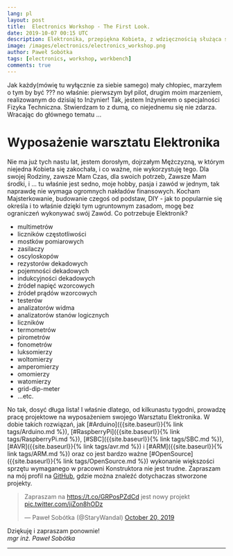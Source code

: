```yaml
---
lang: pl
layout: post
title:  Electronics Workshop - The First Look.
date: 2019-10-07 00:15 UTC 
description: Elektronika, przepiękna Kobieta, z wdzięcznością służąca swojemu Mężczyźnie ... Niestety, to tak na codzień nie wygląda. Ta dziedzina Nauki i Techniki wymaga ogromnej wiedzy, cierpliwości i samozaparcia. Jest za to bardzo wierna i zarazem wymagająca.
image: /images/electronics/electronics_workshop.png
author: Paweł Sobótka
tags: [electronics, workshop, workbench]
comments: true
---
```


Jak każdy(mówię tu wyłącznie za siebie samego) mały chłopiec, marzyłem o tym by być ??? no właśnie: pierwszym był pilot, drugim moim marzeniem, realizowanym do dzisiaj to Inżynier! Tak, jestem Inżynierem o specjalności Fizyka Techniczna. Stwierdzam to z dumą, co niejednemu się nie zdarza. Wracając do głównego tematu ...

# Wyposażenie warsztatu Elektronika

Nie ma już tych nastu lat, jestem dorosłym, dojrzałym Mężczyzną, w którym niejedna Kobieta się zakochała, i co ważne, nie wykorzystuję tego. Dla swojej Rodziny, zawsze Mam Czas, dla swoich potrzeb, Zawsze Mam środki, i ... tu właśnie jest sedno, moje hobby, pasja i zawód w jednym, tak naprawdę nie wymaga ogromnych nakładów finansowych. Kocham Majsterkowanie, budowanie czegoś od podstaw, DIY - jak to popularnie się określa i to właśnie dzięki tym ugruntownym zasadom, mogę bez ograniczeń wykonywać swój Zawód. Co potrzebuje Elektronik?

- multimetrów
- liczników częstotliwości
- mostków pomiarowych
- zasilaczy
- oscyloskopów
- rezystorów dekadowych
- pojemności dekadowych
- indukcyjności dekadowych
- źródeł napięć wzorcowych
- źródeł prądów wzorcowych
- testerów
- analizatorów widma
- analizatorów stanów logicznych
- liczników
- termometrów
- pirometrów
- fonometrów
- luksomierzy
- woltomierzy
- amperomierzy
- omomierzy
- watomierzy
- grid-dip-meter
- ...etc. 

No tak, dosyć długa lista! I właśnie dlatego, od kilkunastu tygodni, prowadzę pracę projektowe na wyposażeniem swojego Warsztatu Elektronika. W dobie takich rozwiązań, jak [#Arduino]({{site.baseurl}}{% link tags/Arduino.md %}), [#RaspberryPi]({{site.baseurl}}{% link tags/RaspberryPi.md %}), [#SBC]({{site.baseurl}}{% link tags/SBC.md %}), [#AVR]({{site.baseurl}}{% link tags/avr.md %}) i [#ARM]({{site.baseurl}}{% link tags/ARM.md %}) oraz co jest bardzo ważne [#OpenSource]({{site.baseurl}}{% link tags/OpenSource.md %}) wykonanie większości sprzętu wymaganego w pracowni Konstruktora nie jest trudne. Zapraszam na mój profil na [GitHub](https://github.com/majsterklepka "GitHub Personal Account of Paweł Sobótka"), gdzie można znaleźć dotychaczas stworzone projekty.

<blockquote class="twitter-tweet"><p lang="pl" dir="ltr">Zapraszam na <a href="https://t.co/GRPosPZdCd">https://t.co/GRPosPZdCd</a> jest nowy projekt <a href="https://t.co/jiZon8hODz">pic.twitter.com/jiZon8hODz</a></p>&mdash; Paweł Sobótka (@StaryWandal) <a href="https://twitter.com/StaryWandal/status/1185890607216156678?ref_src=twsrc%5Etfw">October 20, 2019</a></blockquote> <script async src="https://platform.twitter.com/widgets.js" charset="utf-8"></script> 

Dziękuję i zapraszam ponownie!  
_mgr inż. Paweł Sobótka_
- - - 
